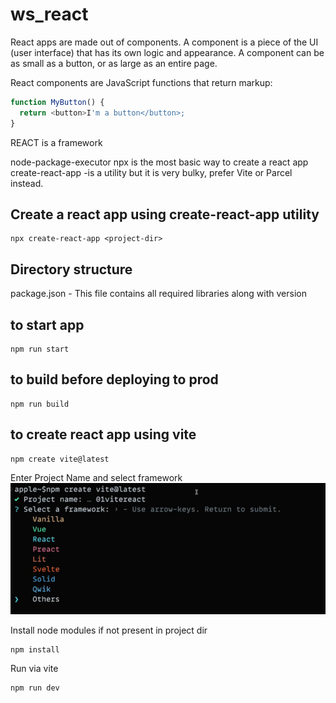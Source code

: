 # ws_react

React apps are made out of components. A component is a piece of the UI (user interface) that has its own logic and appearance. A component can be as small as a button, or as large as an entire page.

React components are JavaScript functions that return markup:

```javascript
function MyButton() {
  return <button>I'm a button</button>;
}
```

REACT is a framework

node-package-executor npx is the most basic way to create a react app
create-react-app -is a utility but it is very bulky, prefer Vite or Parcel instead.

## Create a react app using create-react-app utility

```shell
npx create-react-app <project-dir>
```

## Directory structure

package.json - This file contains all required libraries along with version
<br>

## to start app

```shell
npm run start
```

## to build before deploying to prod

```shell
npm run build
```

## to create react app using vite

```shell
npm create vite@latest
```

Enter Project Name and select framework
![alt text](image.png)

Install node modules if not present in project dir

```shell
npm install
```

Run via vite

```shell
npm run dev
```
